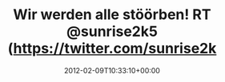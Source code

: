 ---
retweeted: false
source: <a href="http://twitter.com/download/android" rel="nofollow">Twitter for Android</a>
entities:
  hashtags:
  - text: bildbewerbung
    indices:
    - '89'
    - '103'
  symbols: []
  user_mentions: []
  urls:
  - url: http://t.co/A37XEH0h
    expanded_url: https://twitter.com/sunrise2k5/status/167556172344344576/photo/1
    display_url: pic.twitter.com/A37XEH0h
    indices:
    - '104'
    - '124'
display_text_range:
- '0'
- '124'
favorite_count: '1'
id_str: '167556640558694400'
truncated: false
retweet_count: '0'
id: '167556640558694400'
possibly_sensitive: false
created_at: Thu Feb 09 10:33:10 +0000 2012
favorited: false
full_text: 'Wir werden alle stöörben! RT [@sunrise2k5](https://twitter.com/sunrise2k5):
  Leipzig vereinigt unter meterhoher schneedecke #bildbewerbung'
lang: de
quote_url: https://twitter.com/sunrise2k5/status/167556172344344576/photo/1
tags:
- bildbewerbung
- pesos/twitter
date: '2012-02-09T10:33:10+00:00'
src: https://twitter.com/bascht/status/167556640558694400
original_url: https://twitter.com/bascht/status/167556640558694400
type: twitter_tweet
text: 'Wir werden alle stöörben! RT [@sunrise2k5](https://twitter.com/sunrise2k5):
  Leipzig vereinigt unter meterhoher schneedecke #bildbewerbung'
title: Wir werden alle stöörben! RT @sunrise2k5 (https://twitter.com/sunrise2k

---